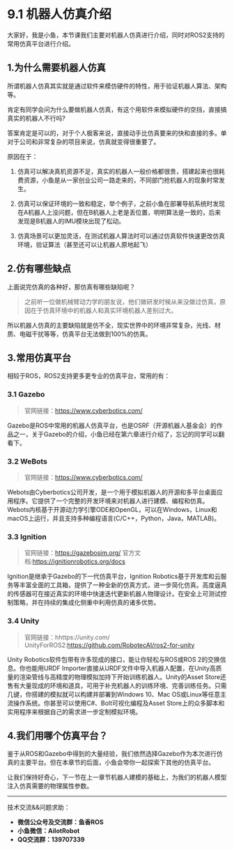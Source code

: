 # 9.1 机器人仿真介绍

大家好，我是小鱼，本节课我们主要对机器人仿真进行介绍，同时对ROS2支持的常用仿真平台进行介绍。

## 1.为什么需要机器人仿真

所谓机器人仿真其实就是通过软件来模仿硬件的特性，用于验证机器人算法、架构等。

肯定有同学会问为什么要做机器人仿真，有这个用软件来模拟硬件的空挡，直接搞真实的机器人不行吗?

答案肯定是可以的，对于个人极客来说，直接动手比仿真要来的快和直接的多。单对于公司和非常复杂的项目来说，仿真就变得很重要了。

原因在于：

1. 仿真可以解决真机资源不足，真实的机器人一般价格都很贵，搭建起来也很耗费资源，小鱼是从一家创业公司一路走来的，不同部门抢机器人的现象时常发生。

2. 仿真可以保证环境的一致和稳定，举个例子，之前小鱼在部署导航系统时发现在A机器人上没问题，但在B机器人上老是丢位置，明明算法是一致的，后来发现是B机器人的IMU模块出现了松动。

3. 仿真场景可以更加灵活，在测试机器人算法时可以通过仿真软件快速更改仿真环境，验证算法（甚至还可以让机器人原地起飞）


## 2.仿有哪些缺点

上面说完仿真的各种好，那仿真有哪些缺陷呢？

> 之前听一位做机械臂动力学的朋友说，他们做研发时候从来没做过仿真，原因在于仿真环境中的机器人和真实环境机器人差别过大。

所以机器人仿真的主要缺陷就是仿不全，现实世界中的环境非常复杂，光线、材质、电磁干扰等等，仿真平台无法做到100%的仿真。


## 3.常用仿真平台

相较于ROS，ROS2支持更多更专业的仿真平台，常用的有：

### 3.1 Gazebo

> 官网链接：https://www.cyberbotics.com/

Gazebo是ROS中常用的机器人仿真平台，也是OSRF（开源机器人基金会）的作品之一，关于Gazebo的介绍，小鱼已经在第六章进行介绍了，忘记的同学可以翻看下。

### 3.2 WeBots

> 官网链接：https://www.cyberbotics.com/

Webots由Cyberbotics公司开发，是一个用于模拟机器人的开源和多平台桌面应用程序。它提供了一个完整的开发环境来对机器人进行建模、编程和仿真。Webots内核基于开源动力学引擎ODE和OpenGL，可以在Windows，Linux和macOS上运行，并且支持多种编程语言(C/C++，Python，Java，MATLAB)。

### 3.3 Ignition

> 官网链接：https://gazebosim.org/
> 官方文档:https://ignitionrobotics.org/docs

Ignition是继承于Gazebo的下一代仿真平台，Ignition Robotics基于开发库和云服务等丰富全面的工具箱，提供了一种全新的仿真方式，进一步简化仿真。高度逼真的传感器可在接近真实的环境中快速迭代更新机器人物理设计。在安全上可测试控制策略，并在持续的集成化侧重中利用仿真的诸多优势。

### 3.4 Unity

> 官网链接：hhttps://unity.com/
> UnityForROS2:https://github.com/RobotecAI/ros2-for-unity

Unity Robotics软件包带有许多现成的接口，能让你轻松与ROS或ROS 2的交换信息。你也能用URDF Importer直接从URDF文件中导入机器人配置，在Unity高质量的渲染管线与高精度的物理模拟加持下开始训练机器人。Unity的Asset Store还售有大量现成的环境和道具，可用于补充机器人的训练环境、完善训练任务。只需几键，你搭建的模拟就可以构建并部署到Windows 10、Mac OS或Linux等任意主流操作系统。你甚至可以使用C#、Bolt可视化编程及Asset Store上的众多脚本和实用程序来根据自己的需求进一步定制模拟环境。


## 4.我们用哪个仿真平台？

鉴于从ROS和Gazebo中得到的大量经验，我们依然选择Gazebo作为本次进行仿真的主要平台。但在本章节的后面，小鱼会带你一起探索下其他的仿真平台。

让我们保持好奇心，下一节在上一章节机器人建模的基础上，为我们的机器人模型注入仿真需要的物理属性参数。

--------------

技术交流&&问题求助：

- **微信公众号及交流群：鱼香ROS**
- **小鱼微信：AiIotRobot**
- **QQ交流群：139707339**